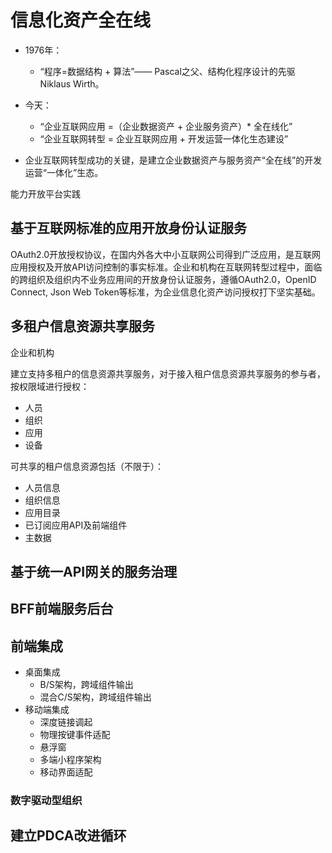 # 信息化资产全在线

* 1976年：

  * “程序=数据结构 + 算法”—— Pascal之父、结构化程序设计的先驱Niklaus Wirth。

* 今天：

  * “企业互联网应用 =（企业数据资产 + 企业服务资产）\* 全在线化”
  * “企业互联网转型 = 企业互联网应用 + 开发运营一体化生态建设”

* 企业互联网转型成功的关键，是建立企业数据资产与服务资产“全在线”的开发运营“一体化”生态。

能力开放平台实践

## 基于互联网标准的应用开放身份认证服务

OAuth2.0开放授权协议，在国内外各大中小互联网公司得到广泛应用，是互联网应用授权及开放API访问控制的事实标准。企业和机构在互联网转型过程中，面临的跨组织及组织内不业务应用间的开放身份认证服务，遵循OAuth2.0，OpenID Connect, Json Web Token等标准，为企业信息化资产访问授权打下坚实基础。

## 多租户信息资源共享服务

企业和机构

建立支持多租户的信息资源共享服务，对于接入租户信息资源共享服务的参与者，按权限域进行授权：

* 人员
* 组织
* 应用
* 设备

可共享的租户信息资源包括（不限于）：

* 人员信息
* 组织信息
* 应用目录
* 已订阅应用API及前端组件
* 主数据

## 基于统一API网关的服务治理



## BFF前端服务后台



## 前端集成

* 桌面集成
  * B/S架构，跨域组件输出
  * 混合C/S架构，跨域组件输出
* 移动端集成
  * 深度链接调起
  * 物理按键事件适配
  * 悬浮窗
  * 多端小程序架构
  * 移动界面适配

### 数字驱动型组织

## 建立PDCA改进循环

## 



